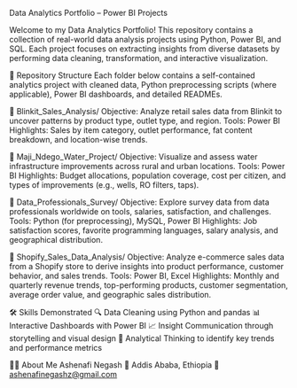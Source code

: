Data Analytics Portfolio – Power BI Projects

Welcome to my Data Analytics Portfolio! This repository contains a collection of real-world data analysis projects using Python, Power BI, and SQL. Each project focuses on extracting insights from diverse datasets by performing data cleaning, transformation, and interactive visualization.

📁 Repository Structure
Each folder below contains a self-contained analytics project with cleaned data, Python preprocessing scripts (where applicable), Power BI dashboards, and detailed READMEs.

🔹 Blinkit_Sales_Analysis/
Objective: Analyze retail sales data from Blinkit to uncover patterns by product type, outlet type, and region.
Tools: Power BI
Highlights: Sales by item category, outlet performance, fat content breakdown, and location-wise trends.

🔹 Maji_Ndego_Water_Project/
Objective: Visualize and assess water infrastructure improvements across rural and urban locations.
Tools: Power BI
Highlights: Budget allocations, population coverage, cost per citizen, and types of improvements (e.g., wells, RO filters, taps).

🔹 Data_Professionals_Survey/
Objective: Explore survey data from data professionals worldwide on tools, salaries, satisfaction, and challenges.
Tools: Python (for preprocessing), MySQL, Power BI
Highlights: Job satisfaction scores, favorite programming languages, salary analysis, and geographical distribution.

🔹 Shopify_Sales_Data_Analysis/
Objective: Analyze e-commerce sales data from a Shopify store to derive insights into product performance, customer behavior, and sales trends.
Tools: Power BI, Excel
Highlights: Monthly and quarterly revenue trends, top-performing products, customer segmentation, average order value, and geographic sales distribution.

🛠 Skills Demonstrated
🔍 Data Cleaning using Python and pandas
📊 Interactive Dashboards with Power BI
📈 Insight Communication through storytelling and visual design
🧠 Analytical Thinking to identify key trends and performance metrics

🙋‍♂️ About Me
Ashenafi Negash
📍 Addis Ababa, Ethiopia
📧 ashenafinegashz@gmail.com
